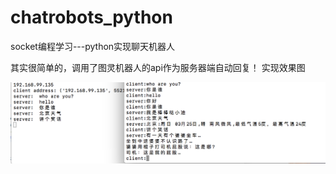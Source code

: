 # chatrobots_python
socket编程学习---python实现聊天机器人


其实很简单的，调用了图灵机器人的api作为服务器端自动回复！
实现效果图

![](https://github.com/bjheweihua/chatrobots_python/blob/master/demo.png)

